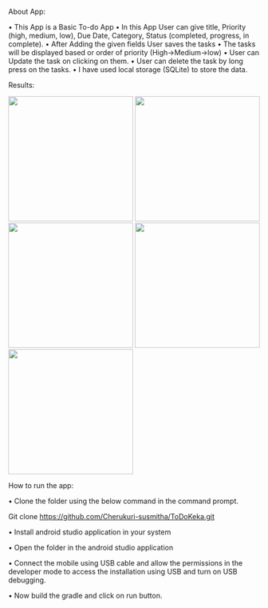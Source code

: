 About App:

•	This App is a Basic To-do App
•	In this App User can give title, Priority (high, medium, low), Due Date, Category, Status (completed, progress, in complete).
•	After Adding the given fields User saves the tasks
•	The tasks will be displayed based or order of priority (High->Medium->low)
•	User can Update the task on clicking on them.
•	User can delete the task by long press on the tasks.
•	I have used local storage (SQLite) to store the data.

Results:


<img src="https://github.com/Cherukuri-susmitha/ToDoKeka/assets/84890433/33b85b99-ed9c-4e0a-8b05-fd29e7b99198" width="250" height="250">
<img src="https://github.com/Cherukuri-susmitha/ToDoKeka/assets/84890433/cd73e651-3903-480b-9ce7-0f6fd73429f8" width="250" height="250">
<img src="https://github.com/Cherukuri-susmitha/ToDoKeka/assets/84890433/f3d51688-fd21-4333-814c-2db3f5d3e9a6" width="250" height="250">
<img src="https://github.com/Cherukuri-susmitha/ToDoKeka/assets/84890433/54a7627d-438d-4e85-a485-442125906035" width="250" height="250">
<img src="https://github.com/Cherukuri-susmitha/ToDoKeka/assets/84890433/6722f1f3-3ed6-4193-aa33-16d6f9cee09c" width="250" height="250">

 
                                   


How to run the app: 

•	Clone the folder using the below command in the command prompt.

Git clone https://github.com/Cherukuri-susmitha/ToDoKeka.git

•	Install android studio application in your system

•	Open the folder in the android studio application

•	Connect the mobile using USB cable and allow the permissions in the developer mode to access the installation using USB and turn on USB debugging.

•	Now build the gradle and click on run button.

